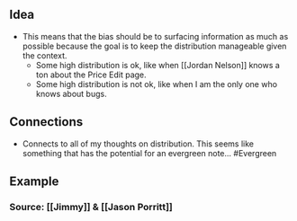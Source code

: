 ## Idea
- This means that the bias should be to surfacing information as much as possible because the goal is to keep the distribution manageable given the context.
	- Some high distribution is ok, like when [[Jordan Nelson]] knows a ton about the Price Edit page.
	- Some high distribution is not ok, like when I am the only one who knows about bugs.

## Connections
- Connects to all of my thoughts on distribution. This seems like something that has the potential for an evergreen note... #Evergreen 

## Example


### Source: [[Jimmy]] & [[Jason Porritt]]